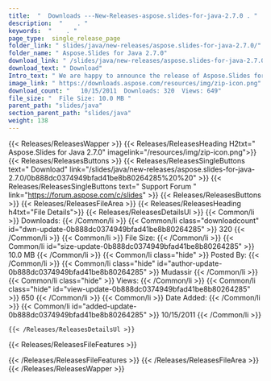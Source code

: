```yaml
---
title:  "  Downloads ---New-Releases-aspose.slides-for-java-2.7.0 . " 
description:  "    . " 
keywords:  "    . " 
page_type:  single_release_page
folder_link: " slides/java/new-releases/aspose.slides-for-java-2.7.0/"
folder_name: " Aspose.Slides for Java 2.7.0"
download_link: " /slides/java/new-releases/aspose.slides-for-java-2.7.0/0b888dc0374949bfad41be8b80264285"
download_text: " Download"
Intro_text: " We are happy to announce the release of Aspose.Slides for Java. The following is..."
image_link: " https://downloads.aspose.com/resources/img/zip-icon.png"
download_count: "   10/15/2011  Downloads: 320  Views: 649"
file_size: "  File Size: 10.0 MB "
parent_path: "slides/java"
section_parent_path: "slides/java"
weight: 138 
---
```


{{< Releases/ReleasesWapper >}}
  {{< Releases/ReleasesHeading H2txt=" Aspose.Slides for Java 2.7.0" imagelink="/resources/img/zip-icon.png">}}
  {{< Releases/ReleasesButtons >}}
    {{< Releases/ReleasesSingleButtons text=" Download" link="/slides/java/new-releases/aspose.slides-for-java-2.7.0/0b888dc0374949bfad41be8b80264285%20%20" >}}
    {{< Releases/ReleasesSingleButtons text=" Support Forum " link="https://forum.aspose.com/c/slides" >}}
  {{< Releases/ReleasesButtons >}}
  {{< Releases/ReleasesFileArea >}}
    {{< Releases/ReleasesHeading h4txt="File Details">}}
    {{< Releases/ReleasesDetailsUl >}}
            {{< Common/li  >}} Downloads: {{< /Common/li >}} 
      {{< Common/li class="downloadcount" id="dwn-update-0b888dc0374949bfad41be8b80264285" >}} 320 {{< /Common/li >}} 
      {{< Common/li  >}} File Size: {{< /Common/li >}} 
      {{< Common/li id="size-update-0b888dc0374949bfad41be8b80264285" >}} 10.0 MB {{< /Common/li >}} 
      {{< Common/li  class="hide" >}} Posted By: {{< /Common/li >}} 
      {{< Common/li class="hide" id="author-update-0b888dc0374949bfad41be8b80264285" >}} Mudassir {{< /Common/li >}} 
      {{< Common/li class="hide"  >}} Views: {{< /Common/li >}} 
      {{< Common/li class="hide" id="view-update-0b888dc0374949bfad41be8b80264285" >}} 650 {{< /Common/li >}} 
      {{< Common/li  >}} Date Added: {{< /Common/li >}} 
      {{< Common/li id="added-update-0b888dc0374949bfad41be8b80264285" >}} 10/15/2011 {{< /Common/li >}} 

    {{< /Releases/ReleasesDetailsUl >}}

  {{< Releases/ReleasesFileFeatures >}}
      
  {{< /Releases/ReleasesFileFeatures >}}
 {{< /Releases/ReleasesFileArea >}}
{{< /Releases/ReleasesWapper >}}


